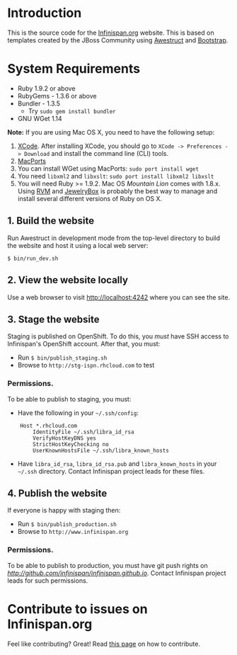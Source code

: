 # Introduction

This is the source code for the [Infinispan.org](http://www.infinispan.org) website.  This is based on templates created by the JBoss Community using [Awestruct](http://awestruct.org) and [Bootstrap](http://twitter.github.com/bootstrap).

# System Requirements
* Ruby 1.9.2 or above
* RubyGems - 1.3.6 or above
* Bundler - 1.3.5
   * Try `sudo gem install bundler`
* GNU WGet 1.14

**Note:** If you are using Mac OS X, you need to have the following setup:
   1. [XCode](https://itunes.apple.com/us/app/xcode/id497799835?ls=1&mt=12). After installing XCode, you should go to `XCode -> Preferences -> Download` and install the command line (CLI) tools.
   1. [MacPorts](http://www.macports.org/)
   1. You can install WGet using MacPorts: `sudo port install wget`
   1. You need `libxml2` and `libxslt`: `sudo port install libxml2 libxslt`
   1. You will need Ruby >= 1.9.2.  Mac OS _Mountain Lion_ comes with 1.8.x.  Using [RVM](https://rvm.io/) and [JewelryBox](http://jewelrybox.unfiniti.com/) is probably the best way to manage and install several different versions of Ruby on OS X.

## 1. Build the website
Run Awestruct in development mode from the top-level directory to build the website and host it using a local web server:

`$ bin/run_dev.sh`

## 2. View the website locally
Use a web browser to visit [http://localhost:4242](http://localhost:4242) where you can see the site.

## 3. Stage the website
Staging is published on OpenShift.  To do this, you *must* have SSH access to Infinispan's OpenShift account.  After that, you must:

* Run `$ bin/publish_staging.sh`
* Browse to `http://stg-ispn.rhcloud.com` to test

### Permissions.
To be able to publish to staging, you must:
* Have the following in your `~/.ssh/config`:

```
    Host *.rhcloud.com
        IdentityFile ~/.ssh/libra_id_rsa
        VerifyHostKeyDNS yes
        StrictHostKeyChecking no
        UserKnownHostsFile ~/.ssh/libra_known_hosts
```

* Have `libra_id_rsa`, `libra_id_rsa.pub` and `libra_known_hosts` in your `~/.ssh` directory.
Contact Infinispan project leads for these files.

## 4. Publish the website
If everyone is happy with staging then:

* Run `$ bin/publish_production.sh`
* Browse to `http://www.infinispan.org`

### Permissions.
To be able to publish to production, you must have git push rights on *http://github.com/infinispan/infinispan.github.io*.
Contact Infinispan project leads for such permissions.

# Contribute to issues on Infinispan.org
Feel like contributing?  Great!  Read [this page](https://github.com/infinispan/infinispan.github.io/blob/develop/CONTRIBUTING.md) on how to contribute.